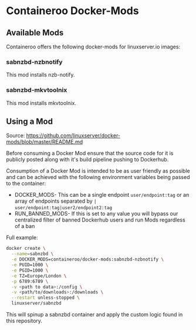 # Containeroo Docker-Mods

## Available Mods

Containeroo offers the following docker-mods for linuxserver.io images:

### sabnzbd-nzbnotify

This mod installs nzb-notify.

### sabnzbd-mkvtoolnix

This mod installs mkvtoolnix.

## Using a Mod

Source: https://github.com/linuxserver/docker-mods/blob/master/README.md

Before consuming a Docker Mod ensure that the source code for it is publicly posted along with it's build pipeline pushing to Dockerhub.

Consumption of a Docker Mod is intended to be as user friendly as possible and can be achieved with the following environment variables being passed to the container:

* DOCKER_MODS- This can be a single endpoint `user/endpoint:tag` or an array of endpoints separated by `|` `user/endpoint:tag|user2/endpoint2:tag`
* RUN_BANNED_MODS- If this is set to any value you will bypass our centralized filter of banned Dockerhub users and run Mods regardless of a ban

Full example:

```bash
docker create \
  --name=sabnzbd \
  -e DOCKER_MODS=containeroo/docker-mods:sabnzbd-nzbnotify \
  -e PUID=1000 \
  -e PGID=1000 \
  -e TZ=Europe/London \
  -p 6789:6789 \
  -v <path to data>:/config \
  -v <path/to/downloads>:/downloads \
  --restart unless-stopped \
  linuxserver/sabnzbd
```

This will spinup a sabnzbd container and apply the custom logic found in this repository.
